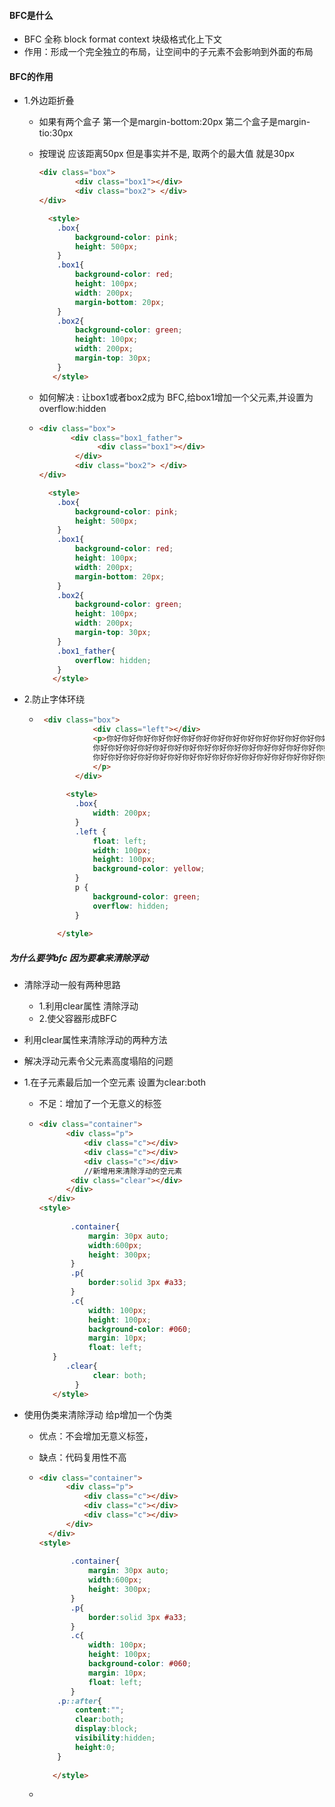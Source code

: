 #### BFC是什么

+ BFC 全称 block format context  块级格式化上下文
+ 作用：形成一个完全独立的布局，让空间中的子元素不会影响到外面的布局

#### BFC的作用

+ 1.外边距折叠

  + 如果有两个盒子 第一个是margin-bottom:20px  第二个盒子是margin-tio:30px

  + 按理说 应该距离50px  但是事实并不是, 取两个的最大值 就是30px

    ```html
    <div class="box">
            <div class="box1"></div>
            <div class="box2"> </div>
    </div>
    
      <style>
        .box{
            background-color: pink;
            height: 500px;
        }
        .box1{
            background-color: red;
            height: 100px;
            width: 200px;
            margin-bottom: 20px;
        }
        .box2{
            background-color: green;
            height: 100px;
            width: 200px;
            margin-top: 30px;
        }
       </style>
    ```

  + 如何解决 : 让box1或者box2成为 BFC,给box1增加一个父元素,并设置为overflow:hidden

  + ```html
    <div class="box">
           <div class="box1_father"> 
                 <div class="box1"></div>
            </div>
            <div class="box2"> </div>
    </div>
    
      <style>
        .box{
            background-color: pink;
            height: 500px;
        }
        .box1{
            background-color: red;
            height: 100px;
            width: 200px;
            margin-bottom: 20px;
        }
        .box2{
            background-color: green;
            height: 100px;
            width: 200px;
            margin-top: 30px;
        }
        .box1_father{
            overflow: hidden;
        }
       </style>
    ```

+ 2.防止字体环绕

  + ```html
     <div class="box">
                <div class="left"></div>
                <p>你好你好你好你好你好你好你好你好你好你好你好你好你好你好你好你好你好你好你好
                你好你好你好你好你好你好你好你好你好你好你好你好你好你好你好你好你好你好你好
                你好你好你好你好你好你好你好你好你好你好你好你好你好你好你好你好你好你好你好你好你好你好你好
                </p>
            </div>
            
          <style>
            .box{
                width: 200px;
            }
            .left {
                float: left;
                width: 100px;
                height: 100px;
                background-color: yellow;
            }
            p {
                background-color: green;
                overflow: hidden;
            }
          
        </style>    
    ```

##### 为什么要学bfc 因为要拿来清除浮动

+ 清除浮动一般有两种思路

  + 1.利用clear属性 清除浮动
  + 2.使父容器形成BFC

+ 利用clear属性来清除浮动的两种方法

+  解决浮动元素令父元素高度塌陷的问题

  + 1.在子元素最后加一个空元素 设置为clear:both

    + 不足：增加了一个无意义的标签
    
    + ```html
      <div class="container">
            <div class="p">
                <div class="c"></div>
                <div class="c"></div>
                <div class="c"></div>
        		//新增用来清除浮动的空元素        
           	 <div class="clear"></div>      
            </div>
        </div>
      <style>
             
             .container{
                 margin: 30px auto;
                 width:600px;
                 height: 300px;
             }
             .p{
                 border:solid 3px #a33;
             }
             .c{
                 width: 100px;
                 height: 100px;
                 background-color: #060;
                 margin: 10px;
                 float: left;
         }
            .clear{
                  clear: both;
              }
         </style>
      ```
    
  + 使用伪类来清除浮动  给p增加一个伪类
  
    + 优点：不会增加无意义标签，
  
    + 缺点：代码复用性不高
  
    + ````html
      <div class="container">
            <div class="p">
                <div class="c"></div>
                <div class="c"></div>
                <div class="c"></div>   
            </div>
        </div>
      <style>
             
             .container{
                 margin: 30px auto;
                 width:600px;
                 height: 300px;
             }
             .p{
                 border:solid 3px #a33;
             }
             .c{
                 width: 100px;
                 height: 100px;
                 background-color: #060;
                 margin: 10px;
                 float: left;
             }
          .p::after{
              content:"";
              clear:both;
              display:block;
              visibility:hidden;
              height:0;
          }
          
         </style>
      ````
  
    + 
